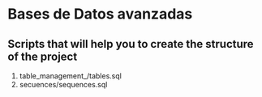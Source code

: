 # Bases de Datos avanzadas

## Scripts that will help you to create the structure of the project
1. table_management_/tables.sql
2. secuences/sequences.sql

##
